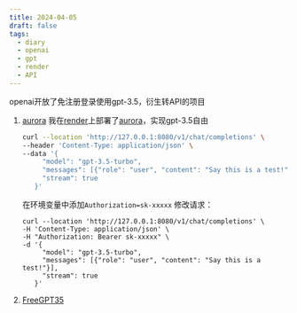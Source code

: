 ```yaml
---
title: 2024-04-05
draft: false
tags:
  - diary
  - openai
  - gpt
  - render
  - API
---
```

 openai开放了免注册登录使用gpt-3.5，衍生转API的项目
 1. [aurora](https://github.com/aurora-develop/aurora)
	我在[render](https://render.com)上部署了[aurora](https://github.com/aurora-develop/aurora)，实现gpt-3.5自由
	```bash
	curl --location 'http://127.0.0.1:8080/v1/chat/completions' \
	--header 'Content-Type: application/json' \
	--data '{
	     "model": "gpt-3.5-turbo",
	     "messages": [{"role": "user", "content": "Say this is a test!"}],
	     "stream": true
	   }'
	```
	在环境变量中添加`Authorization=sk-xxxxx`
	修改请求：
	```
	curl --location 'http://127.0.0.1:8080/v1/chat/completions' \
	-H 'Content-Type: application/json' \
	-H "Authorization: Bearer sk-xxxxx" \
	-d '{
	     "model": "gpt-3.5-turbo",
	     "messages": [{"role": "user", "content": "Say this is a test!"}],
	     "stream": true
	   }'
	```
 1. [FreeGPT35](https://github.com/missuo/FreeGPT35)

